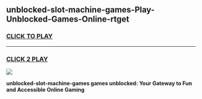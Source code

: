 
## unblocked-slot-machine-games-Play-Unblocked-Games-Online-rtget
<h3>
<a href="https://premium76.site?title=unblocked-slot-machine-games&ref=24A">CLICK TO PLAY</a></h3>
<hr>

<h3>
<a href="https://premium76.site?title=unblocked-slot-machine-games&ref=24A">CLICK 2 PLAY</a>
  
</h3>

<a href="https://premium76.site?title=unblocked-slot-machine-games&ref=24A"><img src="https://clearcache.store/games.png"></a>


**unblocked-slot-machine-games games unblocked: Your Gateway to Fun and Accessible Online Gaming**
